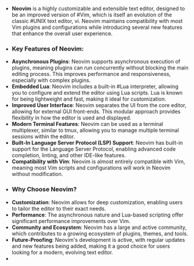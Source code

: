 - **Neovim** is a highly customizable and extensible text editor, designed to be an improved version of #Vim, which is itself an evolution of the classic #UNIX text editor, vi. Neovim maintains compatibility with most Vim plugins and configurations while introducing several new features that enhance the overall user experience.
- ### Key Features of Neovim:
- **Asynchronous Plugins**: Neovim supports asynchronous execution of plugins, meaning plugins can run concurrently without blocking the main editing process. This improves performance and responsiveness, especially with complex plugins.
- **Embedded Lua**: Neovim includes a built-in #Lua interpreter, allowing you to configure and extend the editor using Lua scripts. Lua is known for being lightweight and fast, making it ideal for customization.
- **Improved User Interface**: Neovim separates the UI from the core editor, allowing for external GUI front-ends. This modular approach provides flexibility in how the editor is used and displayed.
- **Modern Terminal Features**: Neovim can be used as a terminal multiplexer, similar to tmux, allowing you to manage multiple terminal sessions within the editor.
- **Built-In Language Server Protocol (LSP) Support**: Neovim has built-in support for the Language Server Protocol, enabling advanced code completion, linting, and other IDE-like features.
- **Compatibility with Vim**: Neovim is almost entirely compatible with Vim, meaning most Vim scripts and configurations will work in Neovim without modification.
- ### Why Choose Neovim?
- **Customization**: Neovim allows for deep customization, enabling users to tailor the editor to their exact needs.
- **Performance**: The asynchronous nature and Lua-based scripting offer significant performance improvements over Vim.
- **Community and Ecosystem**: Neovim has a large and active community, which contributes to a growing ecosystem of plugins, themes, and tools.
- **Future-Proofing**: Neovim's development is active, with regular updates and new features being added, making it a good choice for users looking for a modern, evolving text editor.
-